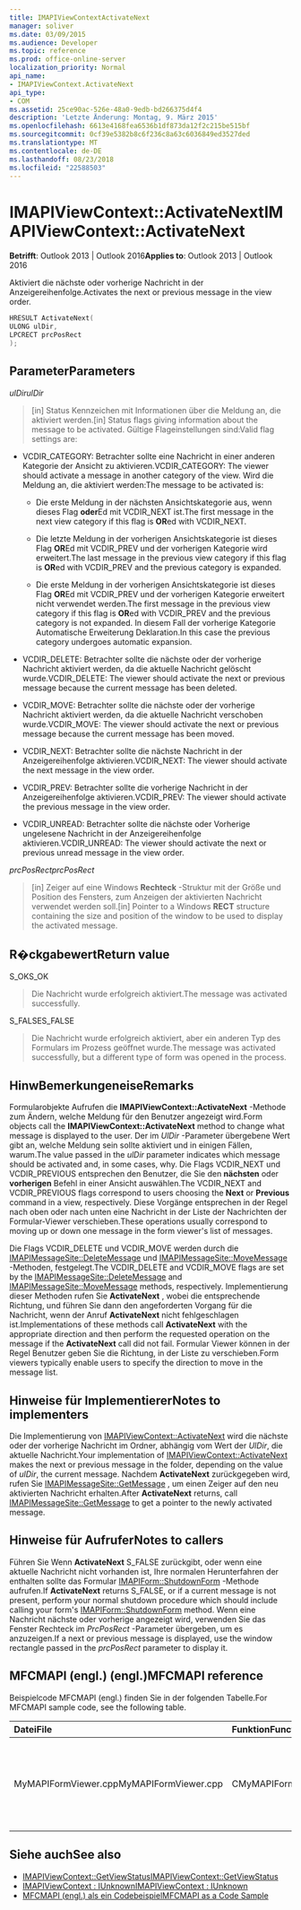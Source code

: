 ```yaml
---
title: IMAPIViewContextActivateNext
manager: soliver
ms.date: 03/09/2015
ms.audience: Developer
ms.topic: reference
ms.prod: office-online-server
localization_priority: Normal
api_name:
- IMAPIViewContext.ActivateNext
api_type:
- COM
ms.assetid: 25ce90ac-526e-48a0-9edb-bd266375d4f4
description: 'Letzte Änderung: Montag, 9. März 2015'
ms.openlocfilehash: 6613e4168fea6536b1df873da12f2c215be515bf
ms.sourcegitcommit: 0cf39e5382b8c6f236c8a63c6036849ed3527ded
ms.translationtype: MT
ms.contentlocale: de-DE
ms.lasthandoff: 08/23/2018
ms.locfileid: "22588503"
---
```

# <a name="imapiviewcontextactivatenext"></a><span data-ttu-id="69d38-103">IMAPIViewContext::ActivateNext</span><span class="sxs-lookup"><span data-stu-id="69d38-103">IMAPIViewContext::ActivateNext</span></span>

<span data-ttu-id="69d38-104">**Betrifft**: Outlook 2013 | Outlook 2016</span><span class="sxs-lookup"><span data-stu-id="69d38-104">**Applies to**: Outlook 2013 | Outlook 2016</span></span> 
  
<span data-ttu-id="69d38-105">Aktiviert die nächste oder vorherige Nachricht in der Anzeigereihenfolge.</span><span class="sxs-lookup"><span data-stu-id="69d38-105">Activates the next or previous message in the view order.</span></span> 
  
```cpp
HRESULT ActivateNext(
ULONG ulDir,
LPCRECT prcPosRect
);
```

## <a name="parameters"></a><span data-ttu-id="69d38-106">Parameter</span><span class="sxs-lookup"><span data-stu-id="69d38-106">Parameters</span></span>

<span data-ttu-id="69d38-107">_ulDir_</span><span class="sxs-lookup"><span data-stu-id="69d38-107">_ulDir_</span></span>
  
> <span data-ttu-id="69d38-108">[in] Status Kennzeichen mit Informationen über die Meldung an, die aktiviert werden.</span><span class="sxs-lookup"><span data-stu-id="69d38-108">[in] Status flags giving information about the message to be activated.</span></span> <span data-ttu-id="69d38-109">Gültige Flageinstellungen sind:</span><span class="sxs-lookup"><span data-stu-id="69d38-109">Valid flag settings are:</span></span>
    
  - <span data-ttu-id="69d38-110">VCDIR_CATEGORY: Betrachter sollte eine Nachricht in einer anderen Kategorie der Ansicht zu aktivieren.</span><span class="sxs-lookup"><span data-stu-id="69d38-110">VCDIR_CATEGORY: The viewer should activate a message in another category of the view.</span></span> <span data-ttu-id="69d38-111">Wird die Meldung an, die aktiviert werden:</span><span class="sxs-lookup"><span data-stu-id="69d38-111">The message to be activated is:</span></span> 
        
    - <span data-ttu-id="69d38-112">Die erste Meldung in der nächsten Ansichtskategorie aus, wenn dieses Flag **oder**Ed mit VCDIR_NEXT ist.</span><span class="sxs-lookup"><span data-stu-id="69d38-112">The first message in the next view category if this flag is **OR**ed with VCDIR_NEXT.</span></span> 
        
    - <span data-ttu-id="69d38-113">Die letzte Meldung in der vorherigen Ansichtskategorie ist dieses Flag **OR**Ed mit VCDIR_PREV und der vorherigen Kategorie wird erweitert.</span><span class="sxs-lookup"><span data-stu-id="69d38-113">The last message in the previous view category if this flag is **OR**ed with VCDIR_PREV and the previous category is expanded.</span></span> 
        
    - <span data-ttu-id="69d38-114">Die erste Meldung in der vorherigen Ansichtskategorie ist dieses Flag **OR**Ed mit VCDIR_PREV und der vorherigen Kategorie erweitert nicht verwendet werden.</span><span class="sxs-lookup"><span data-stu-id="69d38-114">The first message in the previous view category if this flag is **OR**ed with VCDIR_PREV and the previous category is not expanded.</span></span> <span data-ttu-id="69d38-115">In diesem Fall der vorherige Kategorie Automatische Erweiterung Deklaration.</span><span class="sxs-lookup"><span data-stu-id="69d38-115">In this case the previous category undergoes automatic expansion.</span></span> 
        
  - <span data-ttu-id="69d38-116">VCDIR_DELETE: Betrachter sollte die nächste oder der vorherige Nachricht aktiviert werden, da die aktuelle Nachricht gelöscht wurde.</span><span class="sxs-lookup"><span data-stu-id="69d38-116">VCDIR_DELETE: The viewer should activate the next or previous message because the current message has been deleted.</span></span> 
        
  - <span data-ttu-id="69d38-117">VCDIR_MOVE: Betrachter sollte die nächste oder der vorherige Nachricht aktiviert werden, da die aktuelle Nachricht verschoben wurde.</span><span class="sxs-lookup"><span data-stu-id="69d38-117">VCDIR_MOVE: The viewer should activate the next or previous message because the current message has been moved.</span></span> 
        
  - <span data-ttu-id="69d38-118">VCDIR_NEXT: Betrachter sollte die nächste Nachricht in der Anzeigereihenfolge aktivieren.</span><span class="sxs-lookup"><span data-stu-id="69d38-118">VCDIR_NEXT: The viewer should activate the next message in the view order.</span></span> 
        
  - <span data-ttu-id="69d38-119">VCDIR_PREV: Betrachter sollte die vorherige Nachricht in der Anzeigereihenfolge aktivieren.</span><span class="sxs-lookup"><span data-stu-id="69d38-119">VCDIR_PREV: The viewer should activate the previous message in the view order.</span></span> 
        
  - <span data-ttu-id="69d38-120">VCDIR_UNREAD: Betrachter sollte die nächste oder Vorherige ungelesene Nachricht in der Anzeigereihenfolge aktivieren.</span><span class="sxs-lookup"><span data-stu-id="69d38-120">VCDIR_UNREAD: The viewer should activate the next or previous unread message in the view order.</span></span> 
    
<span data-ttu-id="69d38-121">_prcPosRect_</span><span class="sxs-lookup"><span data-stu-id="69d38-121">_prcPosRect_</span></span>
  
> <span data-ttu-id="69d38-122">[in] Zeiger auf eine Windows **Rechteck** -Struktur mit der Größe und Position des Fensters, zum Anzeigen der aktivierten Nachricht verwendet werden soll.</span><span class="sxs-lookup"><span data-stu-id="69d38-122">[in] Pointer to a Windows **RECT** structure containing the size and position of the window to be used to display the activated message.</span></span> 
    
## <a name="return-value"></a><span data-ttu-id="69d38-123">R�ckgabewert</span><span class="sxs-lookup"><span data-stu-id="69d38-123">Return value</span></span>

<span data-ttu-id="69d38-124">S_OK</span><span class="sxs-lookup"><span data-stu-id="69d38-124">S_OK</span></span> 
  
> <span data-ttu-id="69d38-125">Die Nachricht wurde erfolgreich aktiviert.</span><span class="sxs-lookup"><span data-stu-id="69d38-125">The message was activated successfully.</span></span> 
    
<span data-ttu-id="69d38-126">S_FALSE</span><span class="sxs-lookup"><span data-stu-id="69d38-126">S_FALSE</span></span> 
  
> <span data-ttu-id="69d38-127">Die Nachricht wurde erfolgreich aktiviert, aber ein anderen Typ des Formulars im Prozess geöffnet wurde.</span><span class="sxs-lookup"><span data-stu-id="69d38-127">The message was activated successfully, but a different type of form was opened in the process.</span></span>
    
## <a name="remarks"></a><span data-ttu-id="69d38-128">HinwBemerkungeneise</span><span class="sxs-lookup"><span data-stu-id="69d38-128">Remarks</span></span>

<span data-ttu-id="69d38-129">Formularobjekte Aufrufen die **IMAPIViewContext::ActivateNext** -Methode zum Ändern, welche Meldung für den Benutzer angezeigt wird.</span><span class="sxs-lookup"><span data-stu-id="69d38-129">Form objects call the **IMAPIViewContext::ActivateNext** method to change what message is displayed to the user.</span></span> <span data-ttu-id="69d38-130">Der im _UlDir_ -Parameter übergebene Wert gibt an, welche Meldung sein sollte aktiviert und in einigen Fällen, warum.</span><span class="sxs-lookup"><span data-stu-id="69d38-130">The value passed in the  _ulDir_ parameter indicates which message should be activated and, in some cases, why.</span></span> <span data-ttu-id="69d38-131">Die Flags VCDIR_NEXT und VCDIR_PREVIOUS entsprechen den Benutzer, die Sie den **nächsten** oder **vorherigen** Befehl in einer Ansicht auswählen.</span><span class="sxs-lookup"><span data-stu-id="69d38-131">The VCDIR_NEXT and VCDIR_PREVIOUS flags correspond to users choosing the **Next** or **Previous** command in a view, respectively.</span></span> <span data-ttu-id="69d38-132">Diese Vorgänge entsprechen in der Regel nach oben oder nach unten eine Nachricht in der Liste der Nachrichten der Formular-Viewer verschieben.</span><span class="sxs-lookup"><span data-stu-id="69d38-132">These operations usually correspond to moving up or down one message in the form viewer's list of messages.</span></span> 
  
<span data-ttu-id="69d38-133">Die Flags VCDIR_DELETE und VCDIR_MOVE werden durch die [IMAPIMessageSite::DeleteMessage](imapimessagesite-deletemessage.md) und [IMAPIMessageSite::MoveMessage](imapimessagesite-movemessage.md) -Methoden, festgelegt.</span><span class="sxs-lookup"><span data-stu-id="69d38-133">The VCDIR_DELETE and VCDIR_MOVE flags are set by the [IMAPIMessageSite::DeleteMessage](imapimessagesite-deletemessage.md) and [IMAPIMessageSite::MoveMessage](imapimessagesite-movemessage.md) methods, respectively.</span></span> <span data-ttu-id="69d38-134">Implementierung dieser Methoden rufen Sie **ActivateNext** , wobei die entsprechende Richtung, und führen Sie dann den angeforderten Vorgang für die Nachricht, wenn der Anruf **ActivateNext** nicht fehlgeschlagen ist.</span><span class="sxs-lookup"><span data-stu-id="69d38-134">Implementations of these methods call **ActivateNext** with the appropriate direction and then perform the requested operation on the message if the **ActivateNext** call did not fail.</span></span> <span data-ttu-id="69d38-135">Formular Viewer können in der Regel Benutzer geben Sie die Richtung, in der Liste zu verschieben.</span><span class="sxs-lookup"><span data-stu-id="69d38-135">Form viewers typically enable users to specify the direction to move in the message list.</span></span> 
  
## <a name="notes-to-implementers"></a><span data-ttu-id="69d38-136">Hinweise für Implementierer</span><span class="sxs-lookup"><span data-stu-id="69d38-136">Notes to implementers</span></span>

<span data-ttu-id="69d38-137">Die Implementierung von [IMAPIViewContext::ActivateNext](imapiviewcontext-activatenext.md) wird die nächste oder der vorherige Nachricht im Ordner, abhängig vom Wert der _UlDir_, die aktuelle Nachricht.</span><span class="sxs-lookup"><span data-stu-id="69d38-137">Your implementation of [IMAPIViewContext::ActivateNext](imapiviewcontext-activatenext.md) makes the next or previous message in the folder, depending on the value of  _ulDir_, the current message.</span></span> <span data-ttu-id="69d38-138">Nachdem **ActivateNext** zurückgegeben wird, rufen Sie [IMAPIMessageSite::GetMessage](imapimessagesite-getmessage.md) , um einen Zeiger auf den neu aktivierten Nachricht erhalten.</span><span class="sxs-lookup"><span data-stu-id="69d38-138">After **ActivateNext** returns, call [IMAPIMessageSite::GetMessage](imapimessagesite-getmessage.md) to get a pointer to the newly activated message.</span></span> 
  
## <a name="notes-to-callers"></a><span data-ttu-id="69d38-139">Hinweise für Aufrufer</span><span class="sxs-lookup"><span data-stu-id="69d38-139">Notes to callers</span></span>

<span data-ttu-id="69d38-140">Führen Sie Wenn **ActivateNext** S_FALSE zurückgibt, oder wenn eine aktuelle Nachricht nicht vorhanden ist, Ihre normalen Herunterfahren der enthalten sollte das Formular [IMAPIForm::ShutdownForm](imapiform-shutdownform.md) -Methode aufrufen.</span><span class="sxs-lookup"><span data-stu-id="69d38-140">If **ActivateNext** returns S_FALSE, or if a current message is not present, perform your normal shutdown procedure which should include calling your form's [IMAPIForm::ShutdownForm](imapiform-shutdownform.md) method.</span></span> <span data-ttu-id="69d38-141">Wenn eine Nachricht nächste oder vorherige angezeigt wird, verwenden Sie das Fenster Rechteck im _PrcPosRect_ -Parameter übergeben, um es anzuzeigen.</span><span class="sxs-lookup"><span data-stu-id="69d38-141">If a next or previous message is displayed, use the window rectangle passed in the  _prcPosRect_ parameter to display it.</span></span> 
  
## <a name="mfcmapi-reference"></a><span data-ttu-id="69d38-142">MFCMAPI (engl.) (engl.)</span><span class="sxs-lookup"><span data-stu-id="69d38-142">MFCMAPI reference</span></span>

<span data-ttu-id="69d38-143">Beispielcode MFCMAPI (engl.) finden Sie in der folgenden Tabelle.</span><span class="sxs-lookup"><span data-stu-id="69d38-143">For MFCMAPI sample code, see the following table.</span></span>
  
|<span data-ttu-id="69d38-144">**Datei**</span><span class="sxs-lookup"><span data-stu-id="69d38-144">**File**</span></span>|<span data-ttu-id="69d38-145">**Funktion**</span><span class="sxs-lookup"><span data-stu-id="69d38-145">**Function**</span></span>|<span data-ttu-id="69d38-146">**Comment**</span><span class="sxs-lookup"><span data-stu-id="69d38-146">**Comment**</span></span>|
|:-----|:-----|:-----|
|<span data-ttu-id="69d38-147">MyMAPIFormViewer.cpp</span><span class="sxs-lookup"><span data-stu-id="69d38-147">MyMAPIFormViewer.cpp</span></span>  <br/> |<span data-ttu-id="69d38-148">CMyMAPIFormViewer::ActivateNext</span><span class="sxs-lookup"><span data-stu-id="69d38-148">CMyMAPIFormViewer::ActivateNext</span></span>  <br/> |<span data-ttu-id="69d38-149">MFCMAPI (engl.) implementiert die **IMAPIViewContext::ActivateNext** -Methode in dieser Funktion.</span><span class="sxs-lookup"><span data-stu-id="69d38-149">MFCMAPI implements the **IMAPIViewContext::ActivateNext** method in this function.</span></span>  <br/> |
   
## <a name="see-also"></a><span data-ttu-id="69d38-150">Siehe auch</span><span class="sxs-lookup"><span data-stu-id="69d38-150">See also</span></span>

- [<span data-ttu-id="69d38-151">IMAPIViewContext::GetViewStatus</span><span class="sxs-lookup"><span data-stu-id="69d38-151">IMAPIViewContext::GetViewStatus</span></span>](imapiviewcontext-getviewstatus.md)
- [<span data-ttu-id="69d38-152">IMAPIViewContext : IUnknown</span><span class="sxs-lookup"><span data-stu-id="69d38-152">IMAPIViewContext : IUnknown</span></span>](imapiviewcontextiunknown.md)
- [<span data-ttu-id="69d38-153">MFCMAPI (engl.) als ein Codebeispiel</span><span class="sxs-lookup"><span data-stu-id="69d38-153">MFCMAPI as a Code Sample</span></span>](mfcmapi-as-a-code-sample.md)

